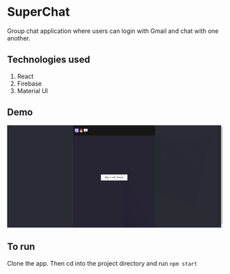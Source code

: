 # SuperChat

Group chat application where users can login with Gmail and chat with one another.

## Technologies used

1. React
2. Firebase 
3. Material UI

## Demo

![Demo](chrome-capture.gif)

## To run

Clone the app. Then cd into the project directory and run `npm start`
